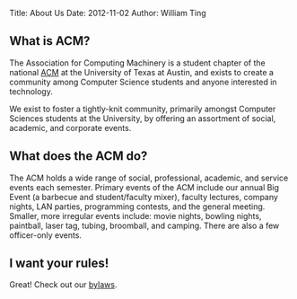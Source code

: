Title: About Us
Date: 2012-11-02
Author: William Ting

## What is ACM?

The Association for Computing Machinery is a student chapter of the national
[ACM][acm] at the University of Texas at Austin, and exists to create a
community among Computer Science students and anyone interested in technology.

We exist to foster a tightly-knit community, primarily amongst Computer Sciences
students at the University, by offering an assortment of social, academic, and
corporate events.

## What does the ACM do?

The ACM holds a wide range of social, professional, academic, and service events
each semester. Primary events of the ACM include our annual Big Event (a
barbecue and student/faculty mixer), faculty lectures, company nights, LAN
parties, programming contests, and the general meeting.  Smaller, more irregular
events include: movie nights, bowling nights, paintball, laser tag, tubing,
broomball, and camping.  There are also a few officer-only events.

## I want your rules!

Great! Check out our [bylaws][bylaws].

[acm]: http://www.acm.org/
[bylaws]: http://www.utacm.org/static/pdfs/bylaws.pdf
